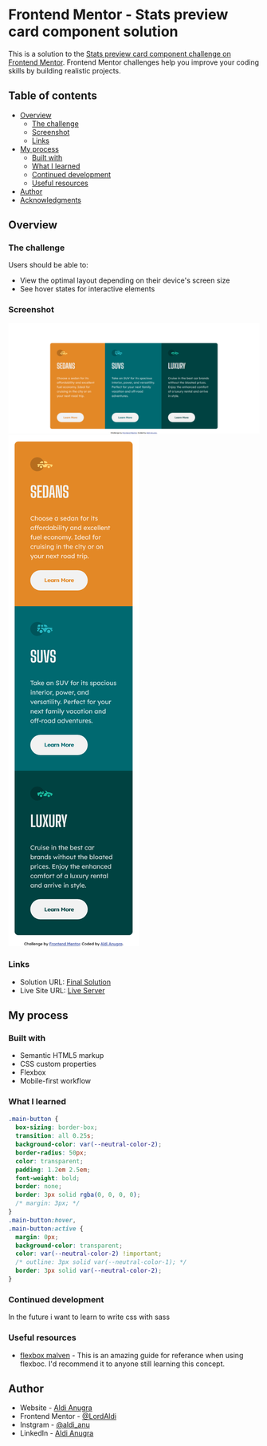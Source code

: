 # Frontend Mentor - Stats preview card component solution

This is a solution to the [Stats preview card component challenge on Frontend Mentor](https://www.frontendmentor.io/challenges/stats-preview-card-component-8JqbgoU62). Frontend Mentor challenges help you improve your coding skills by building realistic projects.

## Table of contents

- [Overview](#overview)
  - [The challenge](#the-challenge)
  - [Screenshot](#screenshot)
  - [Links](#links)
- [My process](#my-process)
  - [Built with](#built-with)
  - [What I learned](#what-i-learned)
  - [Continued development](#continued-development)
  - [Useful resources](#useful-resources)
- [Author](#author)
- [Acknowledgments](#acknowledgments)

## Overview

### The challenge

Users should be able to:

- View the optimal layout depending on their device's screen size
- See hover states for interactive elements

### Screenshot

![Final Desktop](./screenshot/desktop.png)
![Final Mobile](./screenshot/mobile.png)

### Links

- Solution URL: [Final Solution](https://lnkd.in/gPwsGyR)
- Live Site URL: [Live Server](https://lordaldi.github.io/StatsPreviewCardComponent-FrontEndMentor/index.html)

## My process

### Built with

- Semantic HTML5 markup
- CSS custom properties
- Flexbox
- Mobile-first workflow

### What I learned

```css
.main-button {
  box-sizing: border-box;
  transition: all 0.25s;
  background-color: var(--neutral-color-2);
  border-radius: 50px;
  color: transparent;
  padding: 1.2em 2.5em;
  font-weight: bold;
  border: none;
  border: 3px solid rgba(0, 0, 0, 0);
  /* margin: 3px; */
}
.main-button:hover,
.main-button:active {
  margin: 0px;
  background-color: transparent;
  color: var(--neutral-color-2) !important;
  /* outline: 3px solid var(--neutral-color-1); */
  border: 3px solid var(--neutral-color-2);
}
```

### Continued development

In the future i want to learn to write css with sass

### Useful resources

- [flexbox malven](https://flexbox.malven.co/) - This is an amazing guide for referance when using flexboc. I'd recommend it to anyone still learning this concept.

## Author

- Website - [Aldi Anugra](https://github.com/LordAldi)
- Frontend Mentor - [@LordAldi](https://www.frontendmentor.io/profile/LordAldi)
- Instgram - [@aldi_anu](https://www.instagram.com/aldi_anu/)
- LinkedIn - [Aldi Anugra](https://www.linkedin.com/in/aldi-anugra-333132199/)
